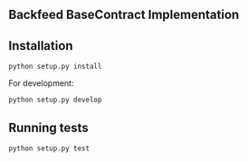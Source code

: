 Backfeed BaseContract Implementation
--------------------------------

## Installation

    python setup.py install

For development:

    python setup.py develop

## Running tests

    python setup.py test

